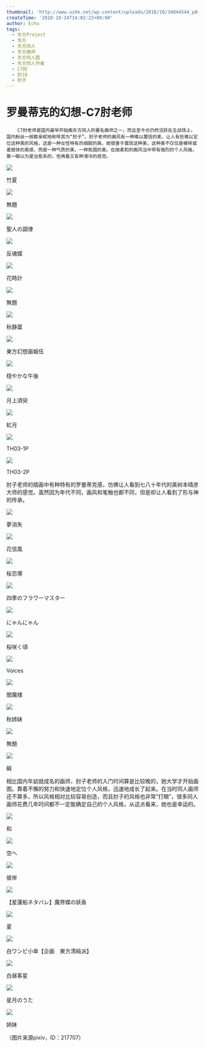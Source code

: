 ```yaml
---
thumbnail: 'http://www.uzkk.net/wp-content/uploads/2018/10/34844544_p0-1-825x510.jpg'
createTime: '2018-10-24T14:02:22+00:00'
author: Echo
tags:
  - 东方Project
  - 东方
  - 东方同人
  - 东方画师
  - 东方同人图
  - 东方同人作者
  - C7肘
  - 肘10
  - 肘子
---
```


# 罗曼蒂克的幻想-C7肘老师

		C7肘老师是国内最早开始画东方同人的著名画师之一，而且至今也仍然活跃在主战场上，国内粉丝一般都亲昵地称呼其为“肘子”。肘子老师的画风有一种难以置信的美，让人有些难以定位这种美的风格，这是一种女性特有的细腻的美。她很善于展现这种美，这种美不仅仅是模样或者肢体的美感，而是一种气质的美，一种氛围的美。在她柔和的画风当中带有强烈的个人风格，第一眼以为是治愈系的，但再看又有种清冷的感觉。

![](http://www.uzkk.net/wp-content/uploads/2018/10/46792061_p0-1024x724.jpg)

竹夏

![](http://www.uzkk.net/wp-content/uploads/2018/10/68412686_p0.jpg)

無題

![](http://www.uzkk.net/wp-content/uploads/2018/10/55304797_p0.jpg)

聖人の調律

![](http://www.uzkk.net/wp-content/uploads/2018/10/42826738_p0-1024x699.jpg)

反魂蝶

![](http://www.uzkk.net/wp-content/uploads/2018/10/44808875_p0-779x1024.jpg)

花時計

![](http://www.uzkk.net/wp-content/uploads/2018/10/68412460_p0-1024x605.jpg)

無題

![](http://www.uzkk.net/wp-content/uploads/2018/10/42826425_p0.jpg)

秋静葉

![](http://www.uzkk.net/wp-content/uploads/2018/10/42826362_p0.jpg)

東方幻想画報伍

![](http://www.uzkk.net/wp-content/uploads/2018/10/9266185_p0-1024x724.jpg)

穏やかな午後

![](http://www.uzkk.net/wp-content/uploads/2018/10/16237731_p0-1024x753.jpg)

月上須臾

![](http://www.uzkk.net/wp-content/uploads/2018/10/32185903_p0-1024x430.jpg)

紅月

![](http://www.uzkk.net/wp-content/uploads/2018/10/12731851_p1_master1200-1024x769.jpg)

TH03-1P

![](http://www.uzkk.net/wp-content/uploads/2018/10/12731851_p0_master1200-1024x769.jpg)

TH03-2P

肘子老师的插画中有种特有的罗曼蒂克感，仿佛让人看到七八十年代的美树本晴彦大师的感觉。虽然因为年代不同，画风和笔触也都不同，但是却让人看到了形与神的传承。

![](http://www.uzkk.net/wp-content/uploads/2018/10/44923233_p0-1024x686.jpg)

夢消失

![](http://www.uzkk.net/wp-content/uploads/2018/10/34509891_p0-1024x631.jpg)

花信風

![](http://www.uzkk.net/wp-content/uploads/2018/10/34724522_p0-1024x576.jpg)

桜恋塚

![](http://www.uzkk.net/wp-content/uploads/2018/10/25911751_p0-1024x720.jpg)

四季のフラワーマスター

![](http://www.uzkk.net/wp-content/uploads/2018/10/42826533_p0-1024x902.jpg)

にゃんにゃん

![](http://www.uzkk.net/wp-content/uploads/2018/10/26381195_p0-1024x739.jpg)

桜咲く頃

![](http://www.uzkk.net/wp-content/uploads/2018/10/29166434_p0-1024x518.jpg)

Voices

![](http://www.uzkk.net/wp-content/uploads/2018/10/25857189_p0-735x1024.jpg)

閻魔様

![](http://www.uzkk.net/wp-content/uploads/2018/10/25811030_p0-724x1024.jpg)

秋姉妹

![](http://www.uzkk.net/wp-content/uploads/2018/10/26476900_p0.jpg)

無題

![](http://www.uzkk.net/wp-content/uploads/2018/10/25810579_p0-797x1024.jpg)

緞

相比国内年幼就成名的画师，肘子老师的入门时间算是比较晚的，她大学才开始画图。靠着不懈的努力和快速地定位个人风格，迅速地成长了起来。在当时同人画师还不算多，所以风格相对比较容易创造，而且肘子的风格也非常“打眼”，很多同人画师花费几年时间都不一定能确定自己的个人风格，从这点看来，她也是幸运的。

![](http://www.uzkk.net/wp-content/uploads/2018/10/28111643_p0-1024x715.jpg)

和

![](http://www.uzkk.net/wp-content/uploads/2018/10/10918774_p0-1024x723.jpg)

空へ

![](http://www.uzkk.net/wp-content/uploads/2018/10/4781963_p0-1024x575.jpg)

彼岸

![](http://www.uzkk.net/wp-content/uploads/2018/10/5744001_p0-1024x618.jpg)

【星蓮船ネタバレ】魔界蝶の妖香

![](http://www.uzkk.net/wp-content/uploads/2018/10/4668477_p0.jpg)

夏

![](http://www.uzkk.net/wp-content/uploads/2018/10/4324600_p0-1024x768.jpg)

白ワンピ小傘【企画　東方清純派】

![](http://www.uzkk.net/wp-content/uploads/2018/10/7600012_p0-1024x790.jpg)

白昼客星

![](http://www.uzkk.net/wp-content/uploads/2018/10/5503232_p0-副本-800x1024.jpg)

星月のうた

![](http://www.uzkk.net/wp-content/uploads/2018/10/4436688_p0-1024x678.jpg)

姉妹

（图片来源pixiv，ID：217707）
